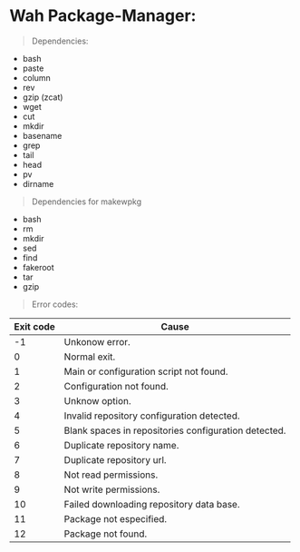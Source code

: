 # Wah Package-Manager:

> Dependencies:
* bash
* paste
* column
* rev
* gzip (zcat)
* wget
* cut
* mkdir
* basename
* grep
* tail
* head
* pv
* dirname

> Dependencies for makewpkg
* bash
* rm
* mkdir
* sed
* find
* fakeroot
* tar
* gzip

> Error codes:

| Exit code	| Cause							|
| ---		| ---							|
| -1		| Unkonow error.					|
| 0		| Normal exit.						|
| 1		| Main or configuration script not found.		|
| 2		| Configuration not found.				|
| 3		| Unknow option.					|
| 4		| Invalid repository configuration detected.		|
| 5		| Blank spaces in repositories configuration detected.	|
| 6		| Duplicate repository name.				|
| 7		| Duplicate repository url.				|
| 8		| Not read permissions.					|
| 9		| Not write permissions.				|
| 10		| Failed downloading repository data base.		|
| 11		| Package not especified.				|
| 12		| Package not found.					|

